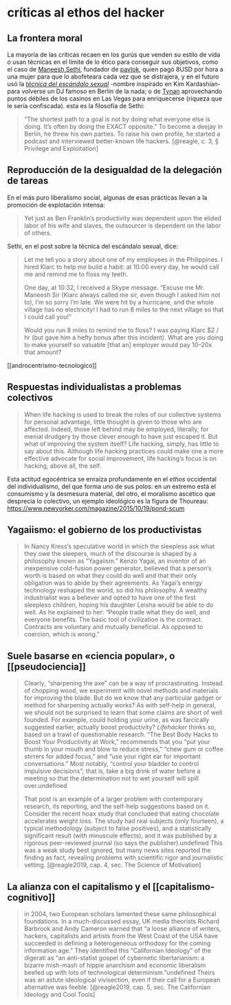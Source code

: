 # críticas al ethos del hacker
## La frontera moral

La mayoría de las críticas recaen en los gurús que venden su estilo de vida o usan técnicas en el límite de lo ético para conseguir sus objetivos, como el caso de [Maneesh Sethi](https://hackthesystem.com/about/), fundador de [pavlok](https://pavlok.com/), quien pagó 8USD por hora a una mujer para que lo abofeteara cada vez que se distrajera, y en el futuro usó la [*técnica del escándalo sexual*](https://www.scotthyoung.com/blog/2012/02/06/sex-scandal-technique/) -nombre inspirado en Kim Kardashian- para volverse un DJ famoso en Berlin de la nada; o de [Tynan](https://tynan.com/regret/) aprovechando puntos débiles de los casinos en Las Vegas para enriquecerse (riqueza que le sería confiscada). esta es la filosofía de Sethi:

>“The shortest path to a goal is not by doing what everyone else is doing. It’s often by doing the EXACT opposite.” To become a deejay in Berlin, he threw his own parties. To raise his own profile, he started a podcast and interviewed better-known life hackers. [@reagle, c. 3, § Privilege and Exploitation]

## Reproducción de la desigualdad de la delegación de tareas

En el más puro liberalismo social, algunas de esas prácticas llevan a la promoción de explotación intensa:

>Yet just as Ben Franklin’s productivity was dependent upon the elided labor of his wife and slaves, the outsourcer is dependent on the labor of others.

Sethi, en el post sobre la técnica del escándalo sexual, dice:

> Let me tell you a story about one of my employees in the Philippines. I hired Klarc to help me build a habit: at 10:00 every day, he would call me and remind me to floss my teeth.
> 
> One day, at 10:32, I received a Skype message. “Excuse me Mr. Maneesh Sir (Klarc always called me sir, even though I asked him not to), I’m so sorry I’m late. We were hit by a hurricane, and the whole village has no electricity! I had to run 8 miles to the next village so that I could call you!”
> 
> Would you run 8 miles to remind me to floss? I was paying Klarc $2 / hr (but gave him a hefty bonus after this incident). What are you doing to make yourself so valuable [that an] employer would pay 10–20x that amount?

[[androcentrismo-tecnologico]]


## Respuestas individualistas a problemas colectivos

>When life hacking is used to break the rules of our collective systems for personal advantage, little thought is given to those who are affected. Indeed, those left behind may be employed, literally, for menial drudgery by those clever enough to have just escaped it. But what of improving the system itself? Life hacking, simply, has little to say about this. Although life hacking practices could make one a more effective advocate for social improvement, life hacking’s focus is on hacking, above all, the self.

Esta actitud egocéntrica se enraiza profundamente en el *ethos* occidental del individualismo, del que forma uno de sus polos: en un extremo está el consumismo y la desmesura material, del otro, el moralismo ascético que desprecia lo colectivo, un ejemplo ideológico es la figura de Thoureau: <https://www.newyorker.com/magazine/2015/10/19/pond-scum>

## Yagaiismo: el gobierno de los productivistas
>In Nancy Kress’s speculative world in which the sleepless ask what they owe the sleepers, much of the discourse is shaped by a philosophy known as “Yagaiism.” Kenzo Yagai, an inventor of an inexpensive cold-fusion power generator, believed that a person’s worth is based on what they could do well and that their only obligation was to abide by their agreements. As Yagai’s energy technology reshaped the world, so did his philosophy. A wealthy industrialist was a believer and opted to have one of the first sleepless children, hoping his daughter Leisha would be able to do well. As he explained to her: “People trade what they do well, and everyone benefits. The basic tool of civilization is the contract. Contracts are voluntary and mutually beneficial. As opposed to coercion, which is wrong.”

## Suele basarse en «ciencia popular», o [[pseudociencia]]
>Clearly, “sharpening the axe” can be a way of procrastinating. Instead of chopping wood, we experiment with novel methods and materials for improving the blade. But do we know that any particular gadget or method for sharpening actually works? As with self-help in general, we should not be surprised to learn that some claims are short of well founded. For example, could holding your urine, as was farcically suggested earlier, actually boost productivity? _Lifehacker_ thinks so, based on a trawl of questionable research. “The Best Body Hacks to Boost Your Productivity at Work,” recommends that you “put your thumb in your mouth and blow to reduce stress,” “chew gum or coffee stirrers for added focus,” and “use your right ear for important conversations.” Most notably, “control your bladder to control impulsive decisions”; that is, take a big drink of water before a meeting so that the determination not to wet yourself will spill over.undefined
>
>That post is an example of a larger problem with contemporary research, its reporting, and the self-help suggestions based on it. Consider the recent hoax study that concluded that eating chocolate accelerates weight loss. The study had real subjects (only fourteen), a typical methodology (subject to false positives), and a statistically significant result (with minuscule effects), and it was published by a rigorous peer-reviewed journal (so says the publisher).undefined This was a weak study best ignored, but many news sites reported the finding as fact, revealing problems with scientific rigor and journalistic vetting. [@reagle2019, cap. 4, sec. The Science of Motivation]


## La alianza con el capitalismo y el  [[capitalismo-cognitivo]]

>in 2004, two European scholars lamented these same philosophical foundations. In a much-discussed essay, UK media theorists Richard Barbrook and Andy Cameron warned that “a loose alliance of writers, hackers, capitalists and artists from the West Coast of the USA have succeeded in defining a heterogeneous orthodoxy for the coming information age.” They identified this “Californian Ideology” of the digerati as “an anti-statist gospel of cybernetic libertarianism: a bizarre mish-mash of hippie anarchism and economic liberalism beefed up with lots of technological determinism.”undefined Theirs was an astute ideological vivisection, even if their call for a European alternative was feeble. [@reagle2019, cap. 5, sec. The Californian Ideology and Cool Tools]